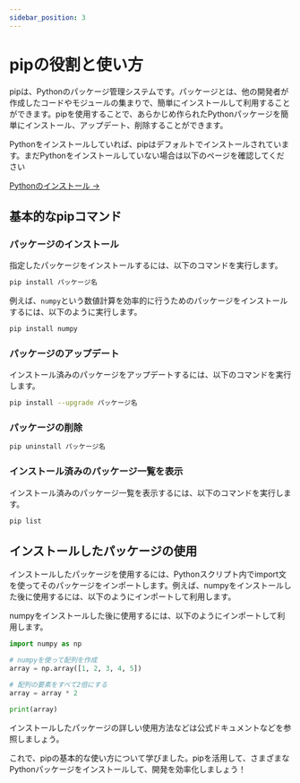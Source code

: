 ```yaml
---
sidebar_position: 3
---
```



# pipの役割と使い方

pipは、Pythonのパッケージ管理システムです。パッケージとは、他の開発者が作成したコードやモジュールの集まりで、簡単にインストールして利用することができます。pipを使用することで、あらかじめ作られたPythonパッケージを簡単にインストール、アップデート、削除することができます。

Pythonをインストールしていれば、pipはデフォルトでインストールされています。まだPythonをインストールしていない場合は以下のページを確認してください

[Pythonのインストール →](/python/install)

## 基本的なpipコマンド

### パッケージのインストール

指定したパッケージをインストールするには、以下のコマンドを実行します。

```bash
pip install パッケージ名
```

例えば、`numpy`という数値計算を効率的に行うためのパッケージをインストールするには、以下のように実行します。

```bash
pip install numpy
```

### パッケージのアップデート

インストール済みのパッケージをアップデートするには、以下のコマンドを実行します。

```bash
pip install --upgrade パッケージ名
```

### パッケージの削除

```bash
pip uninstall パッケージ名
```

### インストール済みのパッケージ一覧を表示

インストール済みのパッケージ一覧を表示するには、以下のコマンドを実行します。

```bash
pip list
```

## インストールしたパッケージの使用

インストールしたパッケージを使用するには、Pythonスクリプト内でimport文を使ってそのパッケージをインポートします。例えば、numpyをインストールした後に使用するには、以下のようにインポートして利用します。

numpyをインストールした後に使用するには、以下のようにインポートして利用します。

```py
import numpy as np

# numpyを使って配列を作成
array = np.array([1, 2, 3, 4, 5])

# 配列の要素をすべて2倍にする
array = array * 2

print(array)
```

インストールしたパッケージの詳しい使用方法などは公式ドキュメントなどを参照しましょう。

これで、pipの基本的な使い方について学びました。pipを活用して、さまざまなPythonパッケージをインストールして、開発を効率化しましょう！
